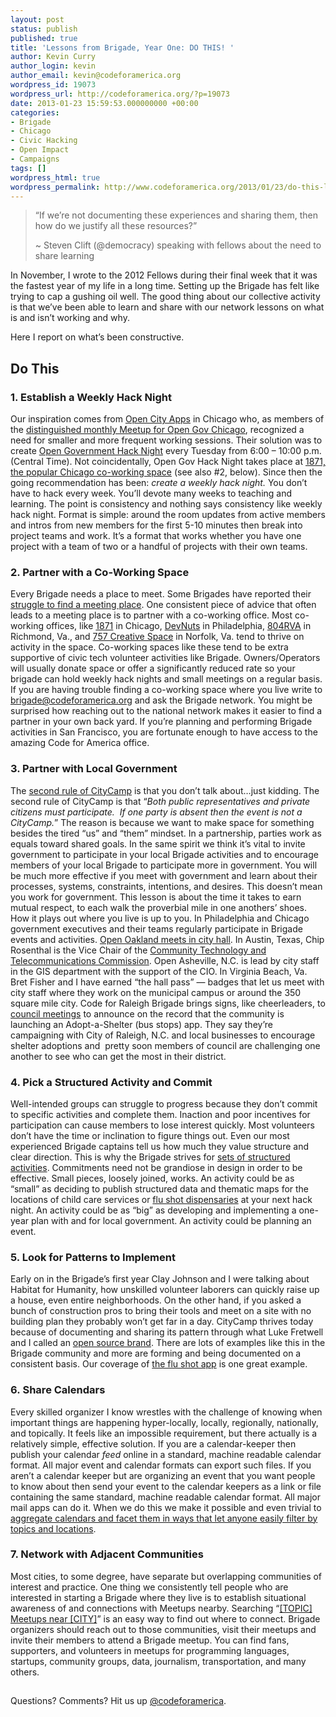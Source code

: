 ```yaml
---
layout: post
status: publish
published: true
title: 'Lessons from Brigade, Year One: DO THIS! '
author: Kevin Curry
author_login: kevin
author_email: kevin@codeforamerica.org
wordpress_id: 19073
wordpress_url: http://codeforamerica.org/?p=19073
date: 2013-01-23 15:59:53.000000000 +00:00
categories:
- Brigade
- Chicago
- Civic Hacking
- Open Impact
- Campaigns
tags: []
wordpress_html: true
wordpress_permalink: http://www.codeforamerica.org/2013/01/23/do-this-lessons-from-brigade-year-one/
---
```


<blockquote><p>“If we’re not documenting these experiences and sharing them, then how do we justify all these resources?”</p>
<p>~ Steven Clift (@democracy) speaking with fellows about the need to share learning</p></blockquote>
<p>In November, I wrote to the 2012 Fellows during their final week that it was the fastest year of my life in a long time. Setting up the Brigade has felt like trying to cap a gushing oil well. The good thing about our collective activity is that we’ve been able to learn and share with our network lessons on what is and isn’t working and why.</p>
<p>Here I report on what’s been constructive.</p>
<h2>Do This</h2>
<h3>1. Establish a Weekly Hack Night</h3>
<p>Our inspiration comes from <a href="http://opencityapps.org/" title="open city home">Open City Apps</a> in Chicago who, as members of the <a href="http://www.meetup.com/OpenGovChicago/" title="Open Gov Chicago's Meetup page">distinguished monthly Meetup for Open Gov Chicago</a>, recognized a need for smaller and more frequent working sessions. Their solution was to create <a href="http://opencityapps.org/#events" title="open city apps events">Open Government Hack Night</a> every Tuesday from 6:00 – 10:00 p.m. (Central Time). Not coincidentally, Open Gov Hack Night takes place at <a href="http://www.1871.com/" title="1871 home page">1871, the popular Chicago co-working space</a> (see also #2, below). Since then the going recommendation has been: <em>create a weekly hack night. </em>You don’t have to hack every week. You’ll devote many weeks to teaching and learning. The point is consistency and nothing says consistency like weekly hack night. Format is simple: around the room updates from active members and intros from new members for the first 5-10 minutes then break into project teams and work. It’s a format that works whether you have one project with a team of two or a handful of projects with their own teams.</p>
<h3>2. Partner with a Co-Working Space</h3>
<p>Every Brigade needs a place to meet. Some Brigades have reported their <a href="https://groups.google.com/a/codeforamerica.org/forum/#!tags/brigade/facilities" title="forum post about meeting space">struggle to find a meeting place</a>. One consistent piece of advice that often leads to a meeting place is to partner with a co-working office. Most co-working offices, like <a href="http://www.1871.com/" title="1871 home">1871</a> in Chicago, <a href="http://devnuts.com/about" title="Devnuts home">DevNuts</a> in Philadelphia, <a href="http://www.804rva.com/" title="804rva home">804RVA</a> in Richmond, Va., and <a href="http://757creativespace.com/" title="757 creative space home page">757 Creative Space</a> in Norfolk, Va. tend to thrive on activity in the space. Co-working spaces like these tend to be extra supportive of civic tech volunteer activities like Brigade. Owners/Operators will usually donate space or offer a significantly reduced rate so your brigade can hold weekly hack nights and small meetings on a regular basis. If you are having trouble finding a co-working space where you live write to <a href="mailto:brigade@codeforamerica.org" title="email brigade about meeting space">brigade@codeforamerica.org</a> and ask the Brigade network. You might be surprised how reaching out to the national network makes it easier to find a partner in your own back yard. If you’re planning and performing Brigade activities in San Francisco, you are fortunate enough to have access to the amazing Code for America office.</p>
<h3>3. Partner with Local Government</h3>
<p>The <a href="http://citycamp.govfresh.com/start-a-camp/" title="citycamp start-a-camp page">second rule of CityCamp</a> is that you don’t talk about…just kidding. The second rule of CityCamp is that “<em>Both public representatives and private citizens must participate.  If one party is absent then the event is not a CityCamp.</em>” The reason is because we want to make space for something besides the tired “us” and “them” mindset. In a partnership, parties work as equals toward shared goals. In the same spirit we think it’s vital to invite government to participate in your local Brigade activities and to encourage members of your local Brigade to participate more in government. You will be much more effective if you meet with government and learn about their processes, systems, constraints, intentions, and desires. This doesn’t mean you work for government. This lesson is about the time it takes to earn mutual respect, to each walk the proverbial mile in one anothers’ shoes. How it plays out where you live is up to you. In Philadelphia and Chicago government executives and their teams regularly participate in Brigade events and activities. <a href="http://www.meetup.com/cfabrigade/Open-Oakland/" title="Open Oakland Meetup page">Open Oakland meets in city hall</a>. In Austin, Texas, Chip Rosenthal is the Vice Chair of the <a href="http://www.austintexas.gov/cttc" title="Austin gov site for CTTC">Community Technology and Telecommunications Commission</a>. Open Asheville, N.C. is lead by city staff in the GIS department with the support of the CIO. In Virginia Beach, Va. Bret Fisher and I have earned “the hall pass” — badges that let us meet with city staff where they work on the municipal campus or around the 350 square mile city. Code for Raleigh Brigade brings signs, like cheerleaders, to <a href="http://citycampral.org/2012/12/council-challenge-issued-for-bus-shelter-adoption/" title="CityCamp Raleigh blog w/ video of council meeting address">council meetings</a> to announce on the record that the community is launching an Adopt-a-Shelter (bus stops) app. They say they’re campaigning with City of Raleigh, N.C. and local businesses to encourage shelter adoptions and  pretty soon members of council are challenging one another to see who can get the most in their district.</p>
<h3>4. Pick a Structured Activity and Commit</h3>
<p>Well-intended groups can struggle to progress because they don’t commit to specific activities and complete them. Inaction and poor incentives for participation can cause members to lose interest quickly. Most volunteers don’t have the time or inclination to figure things out. Even our most experienced Brigade captains tell us how much they value structure and clear direction. This is why the Brigade strives for <a href="http://brigade.codeforamerica.org/pages/activities" title="brigade activities page">sets of structured activities</a>. Commitments need not be grandiose in design in order to be effective. Small pieces, loosely joined, works. An activity could be as “small” as deciding to publish structured data and thematic maps for the locations of child care services or <a href="http://flushots.311services.org/" title="flu shot 311">flu shot dispensaries</a> at your next hack night. An activity could be as “big” as developing and implementing a one-year plan with and for local government. An activity could be planning an event.</p>
<h3>5. Look for Patterns to Implement</h3>
<p>Early on in the Brigade’s first year Clay Johnson and I were talking about Habitat for Humanity, how unskilled volunteer laborers can quickly raise up a house, even entire neighborhoods. On the other hand, if you asked a bunch of construction pros to bring their tools and meet on a site with no building plan they probably won’t get far in a day. CityCamp thrives today because of documenting and sharing its pattern through what Luke Fretwell and I called an <a href="http://citycamp.govfresh.com/citycamp-as-an-open-source-brand/" title="citycamp blog">open source brand</a>. There are lots of examples like this in the Brigade community and more are forming and being documented on a consistent basis. Our coverage of <a href="http://codeforamerica.org/2013/01/17/flu-app-spreads/" title="our blog on flu shot app">the flu shot app</a> is one great example.</p>
<h3>6. Share Calendars</h3>
<p>Every skilled organizer I know wrestles with the challenge of knowing when important things are happening hyper-locally, locally, regionally, nationally, and topically. It feels like an impossible requirement, but there actually is a relatively simple, effective solution. If you are a calendar-keeper then publish your calendar <em>feed</em> online in a standard, machine readable calendar format. All major event and calendar formats can export such files. If you aren’t a calendar keeper but are organizing an event that you want people to know about then send your event to the calendar keepers as a link or file containing the same standard, machine readable calendar format. All major mail apps can do it. When we do this we make it possible and even trivial to <a href="http://citycamphrva.govfresh.com/2012/12/03/this-hampton-roads-events-calendar-goes-up/" title="CityCamp HRVA blog post about Elm City">aggregate calendars and facet them in ways that let anyone easily filter by topics and locations</a>.</p>
<h3>7. Network with Adjacent Communities</h3>
<p>Most cities, to some degree, have separate but overlapping communities of interest and practice. One thing we consistently tell people who are interested in starting a Brigade where they live is to establish situational awareness of and connections with Meetups nearby. Searching “<a href="https://www.google.com/search?q=tech+meetups+near+oakland" title="sample google search">[TOPIC] Meetups near [CITY]</a>” is an easy way to find out where to connect. Brigade organizers should reach out to those communities, visit their meetups and invite their members to attend a Brigade meetup. You can find fans, supporters, and volunteers in meetups for programming languages, startups, community groups, data, journalism, transportation, and many others.</p>
<h2></h2>
<p>Questions? Comments? Hit us up <a href="http://twitter.com/codeforamerica" target="_blank">@codeforamerica</a>.</p>
